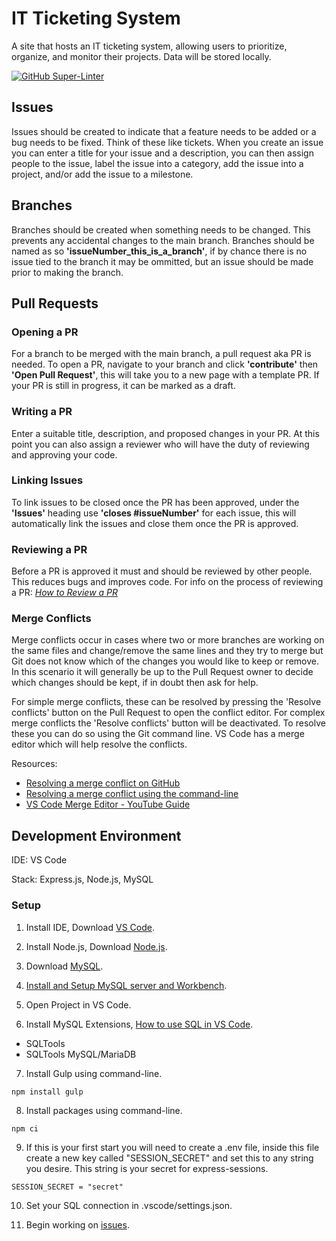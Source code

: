 # IT Ticketing System

A site that hosts an IT ticketing system, allowing users to prioritize, organize, and monitor their projects. Data will be stored locally.

[![GitHub Super-Linter](https://github.com/RJD27/it_ticketing_system/workflows/Lint%20Code%20Base/badge.svg)](https://github.com/marketplace/actions/super-linter)

## Issues

Issues should be created to indicate that a feature needs to be added or a bug needs to be fixed.
Think of these like tickets. When you create an issue you can enter a title for your issue and a description,
you can then assign people to the issue, label the issue into a category, add the issue into a project, and/or
add the issue to a milestone.

## Branches

Branches should be created when something needs to be changed. This prevents any accidental changes to the main branch.
Branches should be named as so **'issueNumber_this_is_a_branch'**, if by chance there is no issue tied to the branch it may be ommitted,
but an issue should be made prior to making the branch.

## Pull Requests

### Opening a PR

For a branch to be merged with the main branch, a pull request aka PR is needed.
To open a PR, navigate to your branch and click **'contribute'** then **'Open Pull Request'**, this will take you to a new page
with a template PR. If your PR is still in progress, it can be marked as a draft.

### Writing a PR

Enter a suitable title, description, and proposed changes in your PR.
At this point you can also assign a reviewer who will have the duty of reviewing and approving your code.

### Linking Issues

To link issues to be closed once the PR has been approved, under the **'Issues'** heading use **'closes #issueNumber'** for each issue,
this will automatically link the issues and close them once the PR is approved.

### Reviewing a PR

Before a PR is approved it must and should be reviewed by other people. This reduces bugs and improves code.
For info on the process of reviewing a PR: *[How to Review a PR](https://docs.github.com/en/pull-requests/collaborating-with-pull-requests/reviewing-changes-in-pull-requests/reviewing-proposed-changes-in-a-pull-request)*

### Merge Conflicts

Merge conflicts occur in cases where two or more branches are working on the same files and change/remove the same lines and they try to merge but Git does not know which of the changes you would like to keep or remove. In this scenario it will generally be up to the Pull Request owner to decide which changes should be kept, if in doubt then ask for help.

For simple merge conflicts, these can be resolved by pressing the 'Resolve conflicts' button on the Pull Request to open the conflict editor.
For complex merge conflicts the 'Resolve conflicts' button will be deactivated. To resolve these you can do so using the Git command line.
VS Code has a merge editor which will help resolve the conflicts.

Resources:
- [Resolving a merge conflict on GitHub](https://docs.github.com/en/pull-requests/collaborating-with-pull-requests/addressing-merge-conflicts/resolving-a-merge-conflict-on-github)
- [Resolving a merge conflict using the command-line](https://docs.github.com/en/pull-requests/collaborating-with-pull-requests/addressing-merge-conflicts/resolving-a-merge-conflict-using-the-command-line)
- [VS Code Merge Editor - YouTube Guide](https://www.youtube.com/watch?v=HosPml1qkrg)

## Development Environment

IDE: VS Code

Stack: Express.js, Node.js, MySQL

### Setup

1. Install IDE, Download [VS Code](https://code.visualstudio.com/Download).

2. Install Node.js, Download [Node.js](https://nodejs.org/en/download/).

3. Download [MySQL](https://dev.mysql.com/downloads/mysql/). 

4. [Install and Setup MySQL server and Workbench](https://www.youtube.com/watch?v=u96rVINbAUI).

5. Open Project in VS Code.

6. Install MySQL Extensions, [How to use SQL in VS Code](https://www.youtube.com/watch?v=C0y35FpiLRA).
  - SQLTools
  - SQLTools MySQL/MariaDB

7. Install Gulp using command-line.

```commandLine
npm install gulp
```

8. Install packages using command-line.

```commandLine
npm ci
```

9. If this is your first start you will need to create a .env file, inside this file create a new key called "SESSION_SECRET" and set this to any string you desire. This string is your secret for express-sessions.

```
SESSION_SECRET = "secret"
```

10. Set your SQL connection in .vscode/settings.json.

11. Begin working on [issues](https://github.com/RJD27/it_ticketing_system/issues).

